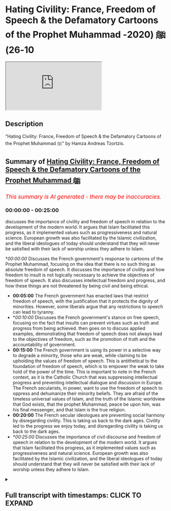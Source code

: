 # Hating Civility: France, Freedom of Speech & the Defamatory Cartoons of the Prophet Muhammad ﷺ (2020-10-26)

<iframe loading='lazy' src='https://www.youtube.com/embed/WtRvdFu8i7I'></iframe>

## Description

“Hating Civility: France, Freedom of Speech & the Defamatory Cartoons of the Prophet Muhammad ﷺ” by Hamza Andreas Tzortzis.

## Summary of [Hating Civility: France, Freedom of Speech & the Defamatory Cartoons of the Prophet Muhammad ﷺ](https://www.youtube.com/watch?v=WtRvdFu8i7I)


*<span style="color:red; font-size:125%">This summary is AI generated - there may be inaccuracies</span>. [](/)*

### <a onclick="modifyYTiframeseektime('0')">00:00:00</a> - <a onclick="modifyYTiframeseektime('1500')">00:25:00</a>

 discusses the importance of civility and freedom of speech in relation to the development of the modern world. It argues that Islam facilitated this progress, as it implemented values such as progressiveness and natural science. European growth was also facilitated by the Islamic civilization, and the liberal ideologues of today should understand that they will never be satisfied with their lack of worship unless they adhere to Islam.

**<a onclick="modifyYTiframeseektime('0')">00:00:00</a>* Discusses the French government's response to cartoons of the Prophet Muhammad, focusing on the idea that there is no such thing as absolute freedom of speech. It discusses the importance of civility and how freedom to insult is not logically necessary to achieve the objectives of freedom of speech. It also discusses intellectual freedom and progress, and how these things are not threatened by being civil and being ethical.
* **<a onclick="modifyYTiframeseektime('300')">00:05:00</a>** The French government has enacted laws that restrict freedom of speech, with the justification that it protects the dignity of minorities. However, some liberals argue that any restrictions to speech can lead to tyranny.
* **<a onclick="modifyYTiframeseektime('600')">00:10:00</a>* Discusses the French government's stance on free speech, focusing on the fact that insults can prevent virtues such as truth and progress from being achieved.  then goes on to discuss applied examples, demonstrating that freedom of speech does not always lead to the objectives of freedom, such as the promotion of truth and the accountability of government.
* **<a onclick="modifyYTiframeseektime('900')">00:15:00</a>** The French government is using its power in a selective way to degrade a minority, those who are weak, while claiming to be upholding the values of freedom of speech. This is antithetical to the foundation of freedom of speech, which is to empower the weak to take hold of the power of the time. This is important to note in the French context, as it is the Catholic Church that was suppressing intellectual progress and preventing intellectual dialogue and discussion in Europe. The French secularists, in power, want to use the freedom of speech to oppress and dehumanize their minority beliefs. They are afraid of the timeless universal values of Islam, and the truth of the Islamic worldview that God exists, that the prophet Muhammad, peace be upon him, was his final messenger, and that Islam is the true religion.
* **<a onclick="modifyYTiframeseektime('1200')">00:20:00</a>** The French secular ideologues are preventing social harmony by disregarding civility. This is taking us back to the dark ages. Civility led to the progress we enjoy today, and disregarding civility is taking us back to the dark ages.
* **<a onclick="modifyYTiframeseektime('1500')">00:25:00</a>* Discusses the importance of civil discourse and freedom of speech in relation to the development of the modern world. It argues that Islam facilitated this progress, as it implemented values such as progressiveness and natural science. European growth was also facilitated by the Islamic civilization, and the liberal ideologues of today should understand that they will never be satisfied with their lack of worship unless they adhere to Islam.

<details><summary><h2>Full transcript with timestamps: CLICK TO EXPAND</h2></summary>

<a onclick="modifyYTiframeseektime('1')">0:00:01</a> [Music]  
<a onclick="modifyYTiframeseektime('9')">0:00:09</a> brothers and sisters  
<a onclick="modifyYTiframeseektime('11')">0:00:11</a> and friends i greet you all with the  
<a onclick="modifyYTiframeseektime('14')">0:00:14</a> islamic  
<a onclick="modifyYTiframeseektime('15')">0:00:15</a> greetings of peace my name is hamza  
<a onclick="modifyYTiframeseektime('18')">0:00:18</a> andreas  
<a onclick="modifyYTiframeseektime('19')">0:00:19</a> zarzis from sapience institute  
<a onclick="modifyYTiframeseektime('22')">0:00:22</a> and the main purpose of this video is to  
<a onclick="modifyYTiframeseektime('24')">0:00:24</a> unpack some ideas  
<a onclick="modifyYTiframeseektime('25')">0:00:25</a> concerning freedom of speech freedom to  
<a onclick="modifyYTiframeseektime('28')">0:00:28</a> insult  
<a onclick="modifyYTiframeseektime('29')">0:00:29</a> to unpack what's happening in france at  
<a onclick="modifyYTiframeseektime('31')">0:00:31</a> the moment and to  
<a onclick="modifyYTiframeseektime('32')">0:00:32</a> unpack and discuss the defamatory  
<a onclick="modifyYTiframeseektime('35')">0:00:35</a> cartoons of the prophet muhammad  
<a onclick="modifyYTiframeseektime('36')">0:00:36</a> sallallahu alaihi wasallam but before i  
<a onclick="modifyYTiframeseektime('38')">0:00:38</a> do that  
<a onclick="modifyYTiframeseektime('38')">0:00:38</a> i want to remind you of two key  
<a onclick="modifyYTiframeseektime('41')">0:00:41</a> important prophetic  
<a onclick="modifyYTiframeseektime('43')">0:00:43</a> authentic teachings of the prophet  
<a onclick="modifyYTiframeseektime('46')">0:00:46</a> muhammad  
<a onclick="modifyYTiframeseektime('47')">0:00:47</a> number one love for humanity what you  
<a onclick="modifyYTiframeseektime('49')">0:00:49</a> love for yourself  
<a onclick="modifyYTiframeseektime('50')">0:00:50</a> love for humanity what you love for  
<a onclick="modifyYTiframeseektime('54')">0:00:54</a> yourself now the scottish speak about  
<a onclick="modifyYTiframeseektime('55')">0:00:55</a> this the classical scholars speak about  
<a onclick="modifyYTiframeseektime('57')">0:00:57</a> this and generally speaking  
<a onclick="modifyYTiframeseektime('59')">0:00:59</a> they say that muslims must be committed  
<a onclick="modifyYTiframeseektime('62')">0:01:02</a> to the well-being of others this means  
<a onclick="modifyYTiframeseektime('65')">0:01:05</a> we must want goodness for people and  
<a onclick="modifyYTiframeseektime('67')">0:01:07</a> guidance for people  
<a onclick="modifyYTiframeseektime('69')">0:01:09</a> this what loving for others mean you  
<a onclick="modifyYTiframeseektime('72')">0:01:12</a> want goodness for them  
<a onclick="modifyYTiframeseektime('73')">0:01:13</a> you want them to be in a state of  
<a onclick="modifyYTiframeseektime('74')">0:01:14</a> well-being and you want guidance for  
<a onclick="modifyYTiframeseektime('76')">0:01:16</a> them and we must  
<a onclick="modifyYTiframeseektime('77')">0:01:17</a> act appropriately in order to achieve  
<a onclick="modifyYTiframeseektime('81')">0:01:21</a> the well-being of humanity  
<a onclick="modifyYTiframeseektime('84')">0:01:24</a> the second authentic prophetic teaching  
<a onclick="modifyYTiframeseektime('87')">0:01:27</a> is there is no harming and no  
<a onclick="modifyYTiframeseektime('88')">0:01:28</a> reciprocating of harm  
<a onclick="modifyYTiframeseektime('90')">0:01:30</a> no harm there is no harming and no  
<a onclick="modifyYTiframeseektime('92')">0:01:32</a> reciprocating of harm  
<a onclick="modifyYTiframeseektime('94')">0:01:34</a> these are very important prophetic  
<a onclick="modifyYTiframeseektime('96')">0:01:36</a> teachings and i thought i'd remind  
<a onclick="modifyYTiframeseektime('97')">0:01:37</a> everyone of these profound teachings  
<a onclick="modifyYTiframeseektime('99')">0:01:39</a> these concise and profound teachings  
<a onclick="modifyYTiframeseektime('102')">0:01:42</a> especially in today's context now  
<a onclick="modifyYTiframeseektime('106')">0:01:46</a> i said i'm going to unpack some ideas  
<a onclick="modifyYTiframeseektime('108')">0:01:48</a> concerning freedom of speech freedom to  
<a onclick="modifyYTiframeseektime('110')">0:01:50</a> insult the defamatory cartoons of the  
<a onclick="modifyYTiframeseektime('112')">0:01:52</a> prophet muhammed  
<a onclick="modifyYTiframeseektime('114')">0:01:54</a> and what's been happening in france and  
<a onclick="modifyYTiframeseektime('118')">0:01:58</a> i'm just going to summarize four main  
<a onclick="modifyYTiframeseektime('119')">0:01:59</a> areas  
<a onclick="modifyYTiframeseektime('120')">0:02:00</a> and there's other things i'm going to be  
<a onclick="modifyYTiframeseektime('121')">0:02:01</a> talking about as well but these are the  
<a onclick="modifyYTiframeseektime('123')">0:02:03</a> four main areas  
<a onclick="modifyYTiframeseektime('124')">0:02:04</a> that i'm going to discuss area number  
<a onclick="modifyYTiframeseektime('126')">0:02:06</a> one  
<a onclick="modifyYTiframeseektime('127')">0:02:07</a> i'm going to try and discuss the  
<a onclick="modifyYTiframeseektime('128')">0:02:08</a> philosophy of freedom of speech it's  
<a onclick="modifyYTiframeseektime('130')">0:02:10</a> inevitable implications in society  
<a onclick="modifyYTiframeseektime('132')">0:02:12</a> specifically secular society the harm  
<a onclick="modifyYTiframeseektime('135')">0:02:15</a> principle  
<a onclick="modifyYTiframeseektime('136')">0:02:16</a> and the competition of values area  
<a onclick="modifyYTiframeseektime('138')">0:02:18</a> number two i'm going to talk about the  
<a onclick="modifyYTiframeseektime('140')">0:02:20</a> hypocrisy and double standards displayed  
<a onclick="modifyYTiframeseektime('142')">0:02:22</a> by secular ideologues  
<a onclick="modifyYTiframeseektime('143')">0:02:23</a> area number three i'm going to talk  
<a onclick="modifyYTiframeseektime('145')">0:02:25</a> about the importance of civility and how  
<a onclick="modifyYTiframeseektime('147')">0:02:27</a> freedom to degrade and insult is not  
<a onclick="modifyYTiframeseektime('149')">0:02:29</a> logically necessary to achieve the  
<a onclick="modifyYTiframeseektime('151')">0:02:31</a> objectives  
<a onclick="modifyYTiframeseektime('152')">0:02:32</a> of freedom of speech and the final area  
<a onclick="modifyYTiframeseektime('155')">0:02:35</a> i'm going to talk about intellectual  
<a onclick="modifyYTiframeseektime('157')">0:02:37</a> freedom  
<a onclick="modifyYTiframeseektime('158')">0:02:38</a> progress and dialogue and that these  
<a onclick="modifyYTiframeseektime('159')">0:02:39</a> things are not threatened by being civil  
<a onclick="modifyYTiframeseektime('162')">0:02:42</a> and by being ethical  
<a onclick="modifyYTiframeseektime('164')">0:02:44</a> and by being averse to insults and  
<a onclick="modifyYTiframeseektime('166')">0:02:46</a> degradation  
<a onclick="modifyYTiframeseektime('167')">0:02:47</a> and i'm going to try and show that the  
<a onclick="modifyYTiframeseektime('169')">0:02:49</a> islamic intellectual and spiritual  
<a onclick="modifyYTiframeseektime('171')">0:02:51</a> tradition with its long history  
<a onclick="modifyYTiframeseektime('173')">0:02:53</a> is an example of a cohesive ethical  
<a onclick="modifyYTiframeseektime('177')">0:02:57</a> civilization so let's go straight to the  
<a onclick="modifyYTiframeseektime('179')">0:02:59</a> first point  
<a onclick="modifyYTiframeseektime('181')">0:03:01</a> there are claims made by some liberal  
<a onclick="modifyYTiframeseektime('184')">0:03:04</a> and secular  
<a onclick="modifyYTiframeseektime('185')">0:03:05</a> ideological extremists that the  
<a onclick="modifyYTiframeseektime('187')">0:03:07</a> defamatory cartoons of the prophet  
<a onclick="modifyYTiframeseektime('188')">0:03:08</a> muhammad sallallahu alaihi wasallam  
<a onclick="modifyYTiframeseektime('190')">0:03:10</a> are about freedom of speech and freedom  
<a onclick="modifyYTiframeseektime('192')">0:03:12</a> to insult  
<a onclick="modifyYTiframeseektime('194')">0:03:14</a> and they generally maintain that we must  
<a onclick="modifyYTiframeseektime('196')">0:03:16</a> allow defamation we must allow  
<a onclick="modifyYTiframeseektime('197')">0:03:17</a> degradation  
<a onclick="modifyYTiframeseektime('198')">0:03:18</a> and we must allow gratuitous insult  
<a onclick="modifyYTiframeseektime('201')">0:03:21</a> because it's all about preserving  
<a onclick="modifyYTiframeseektime('203')">0:03:23</a> the right to express oneself including  
<a onclick="modifyYTiframeseektime('205')">0:03:25</a> liberty  
<a onclick="modifyYTiframeseektime('206')">0:03:26</a> of thought however this is grossly  
<a onclick="modifyYTiframeseektime('209')">0:03:29</a> misleading  
<a onclick="modifyYTiframeseektime('210')">0:03:30</a> and it is simply not true why because  
<a onclick="modifyYTiframeseektime('213')">0:03:33</a> there is no  
<a onclick="modifyYTiframeseektime('214')">0:03:34</a> such thing as absolute freedom of speech  
<a onclick="modifyYTiframeseektime('217')">0:03:37</a> i repeat  
<a onclick="modifyYTiframeseektime('218')">0:03:38</a> there is no such thing as absolute  
<a onclick="modifyYTiframeseektime('221')">0:03:41</a> freedom of speech  
<a onclick="modifyYTiframeseektime('222')">0:03:42</a> every society on this planet has  
<a onclick="modifyYTiframeseektime('224')">0:03:44</a> limitations and restrictions  
<a onclick="modifyYTiframeseektime('226')">0:03:46</a> on speech and these restrictions occur  
<a onclick="modifyYTiframeseektime('228')">0:03:48</a> because of a competition of values  
<a onclick="modifyYTiframeseektime('230')">0:03:50</a> now in the stanford psychopath  
<a onclick="modifyYTiframeseektime('233')">0:03:53</a> philosophy david van mill  
<a onclick="modifyYTiframeseektime('234')">0:03:54</a> an academic he highlights this point he  
<a onclick="modifyYTiframeseektime('237')">0:03:57</a> says  
<a onclick="modifyYTiframeseektime('238')">0:03:58</a> the first thing to note in any sensible  
<a onclick="modifyYTiframeseektime('240')">0:04:00</a> discussion  
<a onclick="modifyYTiframeseektime('241')">0:04:01</a> or freedom of speech is that it will  
<a onclick="modifyYTiframeseektime('243')">0:04:03</a> have to be limited  
<a onclick="modifyYTiframeseektime('244')">0:04:04</a> every society places some limits on the  
<a onclick="modifyYTiframeseektime('247')">0:04:07</a> exercise of speech  
<a onclick="modifyYTiframeseektime('248')">0:04:08</a> because it always takes place within a  
<a onclick="modifyYTiframeseektime('250')">0:04:10</a> context of competing values  
<a onclick="modifyYTiframeseektime('252')">0:04:12</a> which we'll discuss in a moment and  
<a onclick="modifyYTiframeseektime('255')">0:04:15</a> there are many examples in law and  
<a onclick="modifyYTiframeseektime('258')">0:04:18</a> public life that i want to  
<a onclick="modifyYTiframeseektime('262')">0:04:22</a> bring to light in order to show you that  
<a onclick="modifyYTiframeseektime('265')">0:04:25</a> there are restrictions on speech  
<a onclick="modifyYTiframeseektime('267')">0:04:27</a> take france as an example the french  
<a onclick="modifyYTiframeseektime('270')">0:04:30</a> criminal code  
<a onclick="modifyYTiframeseektime('271')">0:04:31</a> punishes outrage grave insult of the  
<a onclick="modifyYTiframeseektime('275')">0:04:35</a> national anthem or tricolor flag  
<a onclick="modifyYTiframeseektime('278')">0:04:38</a> now think about the hypocrisy here you  
<a onclick="modifyYTiframeseektime('280')">0:04:40</a> have the secular and liberal ideologues  
<a onclick="modifyYTiframeseektime('282')">0:04:42</a> claiming that  
<a onclick="modifyYTiframeseektime('283')">0:04:43</a> the defamatory cartoons of the prophet  
<a onclick="modifyYTiframeseektime('284')">0:04:44</a> sallallahu alaihi wasallam  
<a onclick="modifyYTiframeseektime('286')">0:04:46</a> are about freedom of speech and that  
<a onclick="modifyYTiframeseektime('289')">0:04:49</a> includes freedom  
<a onclick="modifyYTiframeseektime('290')">0:04:50</a> to insult but when it comes to insulting  
<a onclick="modifyYTiframeseektime('293')">0:04:53</a> the flag  
<a onclick="modifyYTiframeseektime('294')">0:04:54</a> and the anthem then it's  
<a onclick="modifyYTiframeseektime('297')">0:04:57</a> you know you can't do that you must be  
<a onclick="modifyYTiframeseektime('299')">0:04:59</a> criminally punished it was the outrage  
<a onclick="modifyYTiframeseektime('301')">0:05:01</a> concerning these laws another example is  
<a onclick="modifyYTiframeseektime('304')">0:05:04</a> the political cartoonist  
<a onclick="modifyYTiframeseektime('306')">0:05:06</a> morris cine he worked for the french  
<a onclick="modifyYTiframeseektime('308')">0:05:08</a> satirical magazine  
<a onclick="modifyYTiframeseektime('310')">0:05:10</a> charlie hebdo for 20 years and he was  
<a onclick="modifyYTiframeseektime('312')">0:05:12</a> fired in 2009 why  
<a onclick="modifyYTiframeseektime('313')">0:05:13</a> because he drew some cartoons cartoons  
<a onclick="modifyYTiframeseektime('316')">0:05:16</a> mocking the relationship of the former  
<a onclick="modifyYTiframeseektime('318')">0:05:18</a> french president  
<a onclick="modifyYTiframeseektime('320')">0:05:20</a> sarkozy's son with a wealthy jewish  
<a onclick="modifyYTiframeseektime('322')">0:05:22</a> woman  
<a onclick="modifyYTiframeseektime('324')">0:05:24</a> another example is in law a french court  
<a onclick="modifyYTiframeseektime('326')">0:05:26</a> injunction  
<a onclick="modifyYTiframeseektime('327')">0:05:27</a> banned a genus sorry a jesus based  
<a onclick="modifyYTiframeseektime('330')">0:05:30</a> clothing advert  
<a onclick="modifyYTiframeseektime('331')">0:05:31</a> mimicking da vinci's last supper a  
<a onclick="modifyYTiframeseektime('334')">0:05:34</a> french judge ruled  
<a onclick="modifyYTiframeseektime('335')">0:05:35</a> that the display was a gratuitous and  
<a onclick="modifyYTiframeseektime('338')">0:05:38</a> aggressive  
<a onclick="modifyYTiframeseektime('339')">0:05:39</a> act of intrusion on people's innermost  
<a onclick="modifyYTiframeseektime('343')">0:05:43</a> beliefs  
<a onclick="modifyYTiframeseektime('344')">0:05:44</a> in 2005 danish newspaper jillian's post  
<a onclick="modifyYTiframeseektime('347')">0:05:47</a> and published caricatures  
<a onclick="modifyYTiframeseektime('348')">0:05:48</a> of the prophet muhammed but rejected  
<a onclick="modifyYTiframeseektime('352')">0:05:52</a> the publications of cartoons mocking  
<a onclick="modifyYTiframeseektime('355')">0:05:55</a> jesus  
<a onclick="modifyYTiframeseektime('357')">0:05:57</a> upon him be peace because they would  
<a onclick="modifyYTiframeseektime('358')">0:05:58</a> provoke an uproar  
<a onclick="modifyYTiframeseektime('361')">0:06:01</a> and there are many more other examples  
<a onclick="modifyYTiframeseektime('364')">0:06:04</a> now in many other countries including  
<a onclick="modifyYTiframeseektime('366')">0:06:06</a> france there are defamation laws product  
<a onclick="modifyYTiframeseektime('368')">0:06:08</a> defamation laws  
<a onclick="modifyYTiframeseektime('369')">0:06:09</a> hate speech laws libel laws laws against  
<a onclick="modifyYTiframeseektime('372')">0:06:12</a> the holocaust denial  
<a onclick="modifyYTiframeseektime('373')">0:06:13</a> and so on and so forth so it must be  
<a onclick="modifyYTiframeseektime('377')">0:06:17</a> made very clear  
<a onclick="modifyYTiframeseektime('378')">0:06:18</a> that this has nothing to do with freedom  
<a onclick="modifyYTiframeseektime('380')">0:06:20</a> of speech in an absolute sense this  
<a onclick="modifyYTiframeseektime('382')">0:06:22</a> doesn't even exist in academic discourse  
<a onclick="modifyYTiframeseektime('384')">0:06:24</a> generally speaking it's a  
<a onclick="modifyYTiframeseektime('386')">0:06:26</a> it's not a very robust idea it's an  
<a onclick="modifyYTiframeseektime('388')">0:06:28</a> incoherent idea  
<a onclick="modifyYTiframeseektime('390')">0:06:30</a> and the reason is incoherent because  
<a onclick="modifyYTiframeseektime('392')">0:06:32</a> people appreciate that there are other  
<a onclick="modifyYTiframeseektime('393')">0:06:33</a> values in society that are going to be  
<a onclick="modifyYTiframeseektime('395')">0:06:35</a> used to put restrictions on speech  
<a onclick="modifyYTiframeseektime('398')">0:06:38</a> in a nutshell there's no such thing as  
<a onclick="modifyYTiframeseektime('401')">0:06:41</a> absolute  
<a onclick="modifyYTiframeseektime('402')">0:06:42</a> freedom of speech so the discussion  
<a onclick="modifyYTiframeseektime('405')">0:06:45</a> is not about freedom of speech per se  
<a onclick="modifyYTiframeseektime('407')">0:06:47</a> but it's about other competing values  
<a onclick="modifyYTiframeseektime('410')">0:06:50</a> so there is a key question here what  
<a onclick="modifyYTiframeseektime('413')">0:06:53</a> other competing values  
<a onclick="modifyYTiframeseektime('414')">0:06:54</a> will these ideologues consider in  
<a onclick="modifyYTiframeseektime('417')">0:06:57</a> placing restrictions on speech  
<a onclick="modifyYTiframeseektime('420')">0:07:00</a> clearly as a result of what we've just  
<a onclick="modifyYTiframeseektime('422')">0:07:02</a> discussed so far  
<a onclick="modifyYTiframeseektime('423')">0:07:03</a> clearly the dignity of minorities is not  
<a onclick="modifyYTiframeseektime('427')">0:07:07</a> a value they want to consider so from  
<a onclick="modifyYTiframeseektime('429')">0:07:09</a> this perspective  
<a onclick="modifyYTiframeseektime('430')">0:07:10</a> the problem is not with islam the  
<a onclick="modifyYTiframeseektime('433')">0:07:13</a> problem is with the french  
<a onclick="modifyYTiframeseektime('435')">0:07:15</a> state sanctioned secularism that's the  
<a onclick="modifyYTiframeseektime('438')">0:07:18</a> problem because it doesn't  
<a onclick="modifyYTiframeseektime('439')">0:07:19</a> value its minorities it doesn't want to  
<a onclick="modifyYTiframeseektime('442')">0:07:22</a> dignify  
<a onclick="modifyYTiframeseektime('443')">0:07:23</a> its citizens it doesn't want to dignify  
<a onclick="modifyYTiframeseektime('445')">0:07:25</a> its minorities and he wants to use its  
<a onclick="modifyYTiframeseektime('447')">0:07:27</a> power  
<a onclick="modifyYTiframeseektime('448')">0:07:28</a> to selectively choose which minorities  
<a onclick="modifyYTiframeseektime('452')">0:07:32</a> they're going to dignify more than other  
<a onclick="modifyYTiframeseektime('455')">0:07:35</a> minorities which is a huge  
<a onclick="modifyYTiframeseektime('456')">0:07:36</a> problem so the failure here is french  
<a onclick="modifyYTiframeseektime('459')">0:07:39</a> secularism  
<a onclick="modifyYTiframeseektime('460')">0:07:40</a> it's state-backed secularism the  
<a onclick="modifyYTiframeseektime('463')">0:07:43</a> religion  
<a onclick="modifyYTiframeseektime('465')">0:07:45</a> of of of the french  
<a onclick="modifyYTiframeseektime('468')">0:07:48</a> society from that perspective  
<a onclick="modifyYTiframeseektime('471')">0:07:51</a> now some may argue and we have mentioned  
<a onclick="modifyYTiframeseektime('474')">0:07:54</a> that  
<a onclick="modifyYTiframeseektime('475')">0:07:55</a> absolute freedom is incoherent  
<a onclick="modifyYTiframeseektime('477')">0:07:57</a> philosophically  
<a onclick="modifyYTiframeseektime('478')">0:07:58</a> and to be honest generally speaking  
<a onclick="modifyYTiframeseektime('481')">0:08:01</a> there is a consensus that there is no  
<a onclick="modifyYTiframeseektime('483')">0:08:03</a> such thing as  
<a onclick="modifyYTiframeseektime('483')">0:08:03</a> absolute freedom of speech but you have  
<a onclick="modifyYTiframeseektime('485')">0:08:05</a> some liberal ideologues right that say  
<a onclick="modifyYTiframeseektime('487')">0:08:07</a> no there must be  
<a onclick="modifyYTiframeseektime('488')">0:08:08</a> no there must be no restrictions at all  
<a onclick="modifyYTiframeseektime('491')">0:08:11</a> so some argue that  
<a onclick="modifyYTiframeseektime('493')">0:08:13</a> any form of restrictions to freedom of  
<a onclick="modifyYTiframeseektime('495')">0:08:15</a> speech  
<a onclick="modifyYTiframeseektime('496')">0:08:16</a> can lead to tyranny and can lead to  
<a onclick="modifyYTiframeseektime('498')">0:08:18</a> censorship  
<a onclick="modifyYTiframeseektime('499')">0:08:19</a> and this is why we must have no  
<a onclick="modifyYTiframeseektime('502')">0:08:22</a> restrictions at all but hold on a second  
<a onclick="modifyYTiframeseektime('504')">0:08:24</a> this is a false argument because the  
<a onclick="modifyYTiframeseektime('506')">0:08:26</a> door swings both ways  
<a onclick="modifyYTiframeseektime('508')">0:08:28</a> if you have no restrictions at all that  
<a onclick="modifyYTiframeseektime('510')">0:08:30</a> may lead to  
<a onclick="modifyYTiframeseektime('511')">0:08:31</a> anarchy and the academic david van mil  
<a onclick="modifyYTiframeseektime('515')">0:08:35</a> he highlights his point really really  
<a onclick="modifyYTiframeseektime('517')">0:08:37</a> well  
<a onclick="modifyYTiframeseektime('517')">0:08:37</a> so he says those who support  
<a onclick="modifyYTiframeseektime('520')">0:08:40</a> the slippery slope argument tend to make  
<a onclick="modifyYTiframeseektime('523')">0:08:43</a> the claim  
<a onclick="modifyYTiframeseektime('524')">0:08:44</a> that the inevitable consequence of  
<a onclick="modifyYTiframeseektime('525')">0:08:45</a> limiting speech is a slide into  
<a onclick="modifyYTiframeseektime('528')">0:08:48</a> censorship and tyranny  
<a onclick="modifyYTiframeseektime('529')">0:08:49</a> it is worth noting however that the  
<a onclick="modifyYTiframeseektime('532')">0:08:52</a> slippery slope  
<a onclick="modifyYTiframeseektime('533')">0:08:53</a> argument can be used to make the  
<a onclick="modifyYTiframeseektime('534')">0:08:54</a> opposite point  
<a onclick="modifyYTiframeseektime('536')">0:08:56</a> one could argue that we should not allow  
<a onclick="modifyYTiframeseektime('539')">0:08:59</a> any removal of government interventions  
<a onclick="modifyYTiframeseektime('542')">0:09:02</a> on speech or any other type of freedom  
<a onclick="modifyYTiframeseektime('544')">0:09:04</a> because once we do  
<a onclick="modifyYTiframeseektime('546')">0:09:06</a> we are on the slippery slope to anarchy  
<a onclick="modifyYTiframeseektime('549')">0:09:09</a> and he continues  
<a onclick="modifyYTiframeseektime('550')">0:09:10</a> it is possible that some limits of  
<a onclick="modifyYTiframeseektime('552')">0:09:12</a> speech might over time  
<a onclick="modifyYTiframeseektime('554')">0:09:14</a> lead to further restrictions but they  
<a onclick="modifyYTiframeseektime('556')">0:09:16</a> might not  
<a onclick="modifyYTiframeseektime('557')">0:09:17</a> and if they do those invitations might  
<a onclick="modifyYTiframeseektime('559')">0:09:19</a> also be justified  
<a onclick="modifyYTiframeseektime('561')">0:09:21</a> the main point is that once we abandon  
<a onclick="modifyYTiframeseektime('563')">0:09:23</a> the incoherent position  
<a onclick="modifyYTiframeseektime('565')">0:09:25</a> that there should be no limits on speech  
<a onclick="modifyYTiframeseektime('567')">0:09:27</a> we have to make controversial decisions  
<a onclick="modifyYTiframeseektime('569')">0:09:29</a> about what  
<a onclick="modifyYTiframeseektime('570')">0:09:30</a> can and cannot be expressed this comes  
<a onclick="modifyYTiframeseektime('573')">0:09:33</a> along with the territory  
<a onclick="modifyYTiframeseektime('575')">0:09:35</a> of living together in communities and  
<a onclick="modifyYTiframeseektime('577')">0:09:37</a> this was taken from  
<a onclick="modifyYTiframeseektime('578')">0:09:38</a> the stanford encyclopedia of philosophy  
<a onclick="modifyYTiframeseektime('581')">0:09:41</a> now let's focus on the last  
<a onclick="modifyYTiframeseektime('583')">0:09:43</a> statement here this comes along with the  
<a onclick="modifyYTiframeseektime('585')">0:09:45</a> territory of living together in  
<a onclick="modifyYTiframeseektime('586')">0:09:46</a> communities  
<a onclick="modifyYTiframeseektime('587')">0:09:47</a> so giving the double standards and  
<a onclick="modifyYTiframeseektime('589')">0:09:49</a> hypocrisy of  
<a onclick="modifyYTiframeseektime('591')">0:09:51</a> those in power in france maybe they are  
<a onclick="modifyYTiframeseektime('594')">0:09:54</a> they are showing a sign that they don't  
<a onclick="modifyYTiframeseektime('596')">0:09:56</a> want muslim minorities to be part  
<a onclick="modifyYTiframeseektime('598')">0:09:58</a> of their community  
<a onclick="modifyYTiframeseektime('602')">0:10:02</a> this leads us to another important point  
<a onclick="modifyYTiframeseektime('604')">0:10:04</a> which is the consideration of important  
<a onclick="modifyYTiframeseektime('606')">0:10:06</a> values so i want you to think about  
<a onclick="modifyYTiframeseektime('608')">0:10:08</a> values such as  
<a onclick="modifyYTiframeseektime('609')">0:10:09</a> cooperation civility dialogue  
<a onclick="modifyYTiframeseektime('612')">0:10:12</a> and social cohesion these are  
<a onclick="modifyYTiframeseektime('616')">0:10:16</a> very important values that need to be  
<a onclick="modifyYTiframeseektime('618')">0:10:18</a> considered  
<a onclick="modifyYTiframeseektime('619')">0:10:19</a> they need to be considered those in  
<a onclick="modifyYTiframeseektime('621')">0:10:21</a> power especially in france  
<a onclick="modifyYTiframeseektime('623')">0:10:23</a> in the west in our communities  
<a onclick="modifyYTiframeseektime('626')">0:10:26</a> those who hold power in our communities  
<a onclick="modifyYTiframeseektime('628')">0:10:28</a> at every level they need to consider  
<a onclick="modifyYTiframeseektime('630')">0:10:30</a> these values of  
<a onclick="modifyYTiframeseektime('631')">0:10:31</a> civility dialogue and social  
<a onclick="modifyYTiframeseektime('634')">0:10:34</a> cohesion and once you consider them then  
<a onclick="modifyYTiframeseektime('637')">0:10:37</a> you'll be able to make  
<a onclick="modifyYTiframeseektime('639')">0:10:39</a> appropriate restrictions on speech that  
<a onclick="modifyYTiframeseektime('642')">0:10:42</a> still facilitates the objectives  
<a onclick="modifyYTiframeseektime('644')">0:10:44</a> of freedom of speech and let me just  
<a onclick="modifyYTiframeseektime('646')">0:10:46</a> remind you this has nothing to do with  
<a onclick="modifyYTiframeseektime('648')">0:10:48</a> freedom to insult or some claim  
<a onclick="modifyYTiframeseektime('651')">0:10:51</a> just remember many insults and various  
<a onclick="modifyYTiframeseektime('654')">0:10:54</a> forms of defamation are considered  
<a onclick="modifyYTiframeseektime('656')">0:10:56</a> unlawful in france and other secular  
<a onclick="modifyYTiframeseektime('657')">0:10:57</a> countries so it's nothing to do with  
<a onclick="modifyYTiframeseektime('660')">0:11:00</a> oh we have to be free to install  
<a onclick="modifyYTiframeseektime('661')">0:11:01</a> whatever we want whoever we want it just  
<a onclick="modifyYTiframeseektime('663')">0:11:03</a> doesn't make sense  
<a onclick="modifyYTiframeseektime('664')">0:11:04</a> based on what we've said so far so this  
<a onclick="modifyYTiframeseektime('666')">0:11:06</a> is why it is very clear that  
<a onclick="modifyYTiframeseektime('668')">0:11:08</a> those in power they selectively choose  
<a onclick="modifyYTiframeseektime('671')">0:11:11</a> which insults and speech that offends is  
<a onclick="modifyYTiframeseektime('674')">0:11:14</a> to be made unlawful  
<a onclick="modifyYTiframeseektime('676')">0:11:16</a> so this highlights that freedom to  
<a onclick="modifyYTiframeseektime('677')">0:11:17</a> insult to degrade and to defame is not  
<a onclick="modifyYTiframeseektime('680')">0:11:20</a> an absolute right  
<a onclick="modifyYTiframeseektime('681')">0:11:21</a> which leads us to a very important point  
<a onclick="modifyYTiframeseektime('683')">0:11:23</a> now  
<a onclick="modifyYTiframeseektime('684')">0:11:24</a> classically historically freedom of  
<a onclick="modifyYTiframeseektime('687')">0:11:27</a> speech was understood to be a means to  
<a onclick="modifyYTiframeseektime('689')">0:11:29</a> achieve important virtues  
<a onclick="modifyYTiframeseektime('691')">0:11:31</a> such as truth progress and  
<a onclick="modifyYTiframeseektime('694')">0:11:34</a> accountability  
<a onclick="modifyYTiframeseektime('695')">0:11:35</a> specifically take into account  
<a onclick="modifyYTiframeseektime('699')">0:11:39</a> those in power british philosopher john  
<a onclick="modifyYTiframeseektime('702')">0:11:42</a> stuart mill  
<a onclick="modifyYTiframeseektime('703')">0:11:43</a> he maintained that free speech fosters  
<a onclick="modifyYTiframeseektime('705')">0:11:45</a> authenticity  
<a onclick="modifyYTiframeseektime('707')">0:11:47</a> genius creativity individuality  
<a onclick="modifyYTiframeseektime('710')">0:11:50</a> and human flourishing however  
<a onclick="modifyYTiframeseektime('714')">0:11:54</a> there's something that we have to say  
<a onclick="modifyYTiframeseektime('715')">0:11:55</a> here there isn't a logical connection  
<a onclick="modifyYTiframeseektime('719')">0:11:59</a> between freedom to insult and these  
<a onclick="modifyYTiframeseektime('721')">0:12:01</a> virtues  
<a onclick="modifyYTiframeseektime('723')">0:12:03</a> the minute that we can show that insults  
<a onclick="modifyYTiframeseektime('725')">0:12:05</a> can in many cases  
<a onclick="modifyYTiframeseektime('727')">0:12:07</a> prevent these virtues from manifesting  
<a onclick="modifyYTiframeseektime('729')">0:12:09</a> themselves  
<a onclick="modifyYTiframeseektime('730')">0:12:10</a> is the minute you show that insults are  
<a onclick="modifyYTiframeseektime('732')">0:12:12</a> not necessary  
<a onclick="modifyYTiframeseektime('734')">0:12:14</a> for their manifestation here's a logical  
<a onclick="modifyYTiframeseektime('736')">0:12:16</a> summary  
<a onclick="modifyYTiframeseektime('738')">0:12:18</a> number one to convince someone of the  
<a onclick="modifyYTiframeseektime('740')">0:12:20</a> truth and to promote the truth  
<a onclick="modifyYTiframeseektime('742')">0:12:22</a> in many circumstances requires good  
<a onclick="modifyYTiframeseektime('744')">0:12:24</a> argumentation  
<a onclick="modifyYTiframeseektime('745')">0:12:25</a> persuasion and civility number two  
<a onclick="modifyYTiframeseektime('749')">0:12:29</a> insults in many contexts are a barrier  
<a onclick="modifyYTiframeseektime('751')">0:12:31</a> to good argumentation  
<a onclick="modifyYTiframeseektime('752')">0:12:32</a> persuasion and civility number three  
<a onclick="modifyYTiframeseektime('755')">0:12:35</a> conclusion  
<a onclick="modifyYTiframeseektime('756')">0:12:36</a> therefore insults in many cases prevent  
<a onclick="modifyYTiframeseektime('759')">0:12:39</a> the truth  
<a onclick="modifyYTiframeseektime('760')">0:12:40</a> therefore the objective or one of the  
<a onclick="modifyYTiframeseektime('762')">0:12:42</a> objectives of freedom of speech  
<a onclick="modifyYTiframeseektime('764')">0:12:44</a> is undermined so it goes to show there  
<a onclick="modifyYTiframeseektime('767')">0:12:47</a> is no logical necessary connection  
<a onclick="modifyYTiframeseektime('769')">0:12:49</a> between freedom to insult  
<a onclick="modifyYTiframeseektime('771')">0:12:51</a> and these virtues of truth progress  
<a onclick="modifyYTiframeseektime('774')">0:12:54</a> and accountability so let's give you  
<a onclick="modifyYTiframeseektime('777')">0:12:57</a> some more examples  
<a onclick="modifyYTiframeseektime('778')">0:12:58</a> applied examples take into consideration  
<a onclick="modifyYTiframeseektime('781')">0:13:01</a> the famous scientist stephen hawking  
<a onclick="modifyYTiframeseektime('783')">0:13:03</a> imagine that when he was alive in  
<a onclick="modifyYTiframeseektime('785')">0:13:05</a> wanting to prevent  
<a onclick="modifyYTiframeseektime('786')">0:13:06</a> to present rather one of his theories he  
<a onclick="modifyYTiframeseektime('789')">0:13:09</a> started his presentation by insulting  
<a onclick="modifyYTiframeseektime('791')">0:13:11</a> the audience saying that  
<a onclick="modifyYTiframeseektime('792')">0:13:12</a> they are stupid and that their mothers  
<a onclick="modifyYTiframeseektime('794')">0:13:14</a> should have should have aborted them  
<a onclick="modifyYTiframeseektime('796')">0:13:16</a> now this uncivilized approach would not  
<a onclick="modifyYTiframeseektime('798')">0:13:18</a> have facilitated scientific progress  
<a onclick="modifyYTiframeseektime('801')">0:13:21</a> and the objective of communicating the  
<a onclick="modifyYTiframeseektime('802')">0:13:22</a> truth of his theory  
<a onclick="modifyYTiframeseektime('805')">0:13:25</a> another example take political  
<a onclick="modifyYTiframeseektime('807')">0:13:27</a> accountability  
<a onclick="modifyYTiframeseektime('808')">0:13:28</a> if someone wanted to take to account the  
<a onclick="modifyYTiframeseektime('810')">0:13:30</a> chinese government for the  
<a onclick="modifyYTiframeseektime('812')">0:13:32</a> oppression of the yugas and  
<a onclick="modifyYTiframeseektime('815')">0:13:35</a> the person starts insulting chinese  
<a onclick="modifyYTiframeseektime('817')">0:13:37</a> culture and religious practices  
<a onclick="modifyYTiframeseektime('819')">0:13:39</a> well it just wouldn't facilitate good  
<a onclick="modifyYTiframeseektime('822')">0:13:42</a> accountability  
<a onclick="modifyYTiframeseektime('824')">0:13:44</a> let's also ask let's also ask  
<a onclick="modifyYTiframeseektime('827')">0:13:47</a> if a government continuously publishes  
<a onclick="modifyYTiframeseektime('829')">0:13:49</a> propaganda  
<a onclick="modifyYTiframeseektime('831')">0:13:51</a> that other rises and dehumanizes a  
<a onclick="modifyYTiframeseektime('833')">0:13:53</a> minority  
<a onclick="modifyYTiframeseektime('834')">0:13:54</a> are such expressions conducive to human  
<a onclick="modifyYTiframeseektime('837')">0:13:57</a> flourishing  
<a onclick="modifyYTiframeseektime('839')">0:13:59</a> given the link brothers and sisters and  
<a onclick="modifyYTiframeseektime('841')">0:14:01</a> friends given the link between such  
<a onclick="modifyYTiframeseektime('842')">0:14:02</a> propaganda and violence against  
<a onclick="modifyYTiframeseektime('844')">0:14:04</a> minorities  
<a onclick="modifyYTiframeseektime('845')">0:14:05</a> and even genocide  
<a onclick="modifyYTiframeseektime('848')">0:14:08</a> referred to bosnia referred to nazi  
<a onclick="modifyYTiframeseektime('851')">0:14:11</a> germany  
<a onclick="modifyYTiframeseektime('853')">0:14:13</a> it clearly shows that such  
<a onclick="modifyYTiframeseektime('856')">0:14:16</a> propaganda is not conducive to human  
<a onclick="modifyYTiframeseektime('859')">0:14:19</a> flourishing  
<a onclick="modifyYTiframeseektime('864')">0:14:24</a> and this is something that j smile john  
<a onclick="modifyYTiframeseektime('866')">0:14:26</a> stuart mill articulated quite well with  
<a onclick="modifyYTiframeseektime('868')">0:14:28</a> his harm principle he argued that speech  
<a onclick="modifyYTiframeseektime('870')">0:14:30</a> should be  
<a onclick="modifyYTiframeseektime('870')">0:14:30</a> should be restricted if it leads to harm  
<a onclick="modifyYTiframeseektime('873')">0:14:33</a> and  
<a onclick="modifyYTiframeseektime('874')">0:14:34</a> mill he he he used the 19th century corn  
<a onclick="modifyYTiframeseektime('877')">0:14:37</a> dealers as an example and he argued that  
<a onclick="modifyYTiframeseektime('879')">0:14:39</a> a mob  
<a onclick="modifyYTiframeseektime('880')">0:14:40</a> should incur punishment if they express  
<a onclick="modifyYTiframeseektime('882')">0:14:42</a> that  
<a onclick="modifyYTiframeseektime('883')">0:14:43</a> corn dealers are starvers of the poor  
<a onclick="modifyYTiframeseektime('886')">0:14:46</a> when assembled before the house of a  
<a onclick="modifyYTiframeseektime('888')">0:14:48</a> corn dealer because  
<a onclick="modifyYTiframeseektime('889')">0:14:49</a> that could lead to inevitable harm  
<a onclick="modifyYTiframeseektime('892')">0:14:52</a> so it is important to note here  
<a onclick="modifyYTiframeseektime('896')">0:14:56</a> that freedom of speech emerged as an  
<a onclick="modifyYTiframeseektime('900')">0:15:00</a> idea to empower the weak to take to  
<a onclick="modifyYTiframeseektime('902')">0:15:02</a> account the power  
<a onclick="modifyYTiframeseektime('904')">0:15:04</a> of of the time and this is very  
<a onclick="modifyYTiframeseektime('905')">0:15:05</a> important to to highlight  
<a onclick="modifyYTiframeseektime('907')">0:15:07</a> especially in the french context let me  
<a onclick="modifyYTiframeseektime('908')">0:15:08</a> just repeat that it is important to note  
<a onclick="modifyYTiframeseektime('911')">0:15:11</a> that freedom of speech  
<a onclick="modifyYTiframeseektime('912')">0:15:12</a> emerged as an idea to empower the weak  
<a onclick="modifyYTiframeseektime('915')">0:15:15</a> to take to account the power of the time  
<a onclick="modifyYTiframeseektime('918')">0:15:18</a> remember it was the catholic church in  
<a onclick="modifyYTiframeseektime('919')">0:15:19</a> europe  
<a onclick="modifyYTiframeseektime('920')">0:15:20</a> that was censoring and preventing  
<a onclick="modifyYTiframeseektime('922')">0:15:22</a> intellectual progress and many would  
<a onclick="modifyYTiframeseektime('923')">0:15:23</a> argue  
<a onclick="modifyYTiframeseektime('924')">0:15:24</a> it was a cohesive power freedom of  
<a onclick="modifyYTiframeseektime('927')">0:15:27</a> speech emerged to challenge the power  
<a onclick="modifyYTiframeseektime('929')">0:15:29</a> structures of society  
<a onclick="modifyYTiframeseektime('930')">0:15:30</a> so really what's happening in france is  
<a onclick="modifyYTiframeseektime('933')">0:15:33</a> antithetical to the spirit and  
<a onclick="modifyYTiframeseektime('935')">0:15:35</a> foundation of freedom of speech  
<a onclick="modifyYTiframeseektime('937')">0:15:37</a> because the french government is  
<a onclick="modifyYTiframeseektime('939')">0:15:39</a> basically  
<a onclick="modifyYTiframeseektime('941')">0:15:41</a> using its power in a selective way  
<a onclick="modifyYTiframeseektime('944')">0:15:44</a> to degrade a minority those who are weak  
<a onclick="modifyYTiframeseektime('947')">0:15:47</a> but it should be the other  
<a onclick="modifyYTiframeseektime('948')">0:15:48</a> the other way around the whole rezon  
<a onclick="modifyYTiframeseektime('951')">0:15:51</a> d'etre  
<a onclick="modifyYTiframeseektime('952')">0:15:52</a> using french the whole reason of  
<a onclick="modifyYTiframeseektime('953')">0:15:53</a> existence of freedom of speech was  
<a onclick="modifyYTiframeseektime('955')">0:15:55</a> primarily for those who are weak to take  
<a onclick="modifyYTiframeseektime('958')">0:15:58</a> to account those who have power  
<a onclick="modifyYTiframeseektime('962')">0:16:02</a> so it's quite telling that the  
<a onclick="modifyYTiframeseektime('966')">0:16:06</a> french secularists those in power they  
<a onclick="modifyYTiframeseektime('969')">0:16:09</a> want to use  
<a onclick="modifyYTiframeseektime('969')">0:16:09</a> the so-called banner freedom of speech  
<a onclick="modifyYTiframeseektime('971')">0:16:11</a> to oppress and dehumanize their minority  
<a onclick="modifyYTiframeseektime('974')">0:16:14</a> and their beliefs what are they afraid  
<a onclick="modifyYTiframeseektime('976')">0:16:16</a> of well i know what they're afraid of  
<a onclick="modifyYTiframeseektime('977')">0:16:17</a> they're really afraid of the timeless  
<a onclick="modifyYTiframeseektime('980')">0:16:20</a> universal compassionate values of islam  
<a onclick="modifyYTiframeseektime('983')">0:16:23</a> and the truth of the islamic worldview  
<a onclick="modifyYTiframeseektime('986')">0:16:26</a> that god exists that he's worthy of  
<a onclick="modifyYTiframeseektime('987')">0:16:27</a> worship that the prophet muhammad  
<a onclick="modifyYTiframeseektime('989')">0:16:29</a> sallallahu alaihi wasabi is his final  
<a onclick="modifyYTiframeseektime('992')">0:16:32</a> messenger  
<a onclick="modifyYTiframeseektime('993')">0:16:33</a> this is what they're afraid of they're  
<a onclick="modifyYTiframeseektime('995')">0:16:35</a> afraid of the truth and they don't want  
<a onclick="modifyYTiframeseektime('996')">0:16:36</a> to in text  
<a onclick="modifyYTiframeseektime('998')">0:16:38</a> engage in intellectual dialogue or  
<a onclick="modifyYTiframeseektime('1000')">0:16:40</a> discussion they want to degrade  
<a onclick="modifyYTiframeseektime('1001')">0:16:41</a> and to defame so this leads to a very  
<a onclick="modifyYTiframeseektime('1005')">0:16:45</a> important point of being civil  
<a onclick="modifyYTiframeseektime('1007')">0:16:47</a> so civility brothers and sisters and  
<a onclick="modifyYTiframeseektime('1010')">0:16:50</a> friends dictates that if one wants to  
<a onclick="modifyYTiframeseektime('1011')">0:16:51</a> have a society  
<a onclick="modifyYTiframeseektime('1013')">0:16:53</a> that has values of truth and  
<a onclick="modifyYTiframeseektime('1017')">0:16:57</a> progress and accountability then one  
<a onclick="modifyYTiframeseektime('1020')">0:17:00</a> should contextualize their speech  
<a onclick="modifyYTiframeseektime('1022')">0:17:02</a> and utterances to ensure that these  
<a onclick="modifyYTiframeseektime('1024')">0:17:04</a> virtues  
<a onclick="modifyYTiframeseektime('1025')">0:17:05</a> are achieved so what does civ what is  
<a onclick="modifyYTiframeseektime('1027')">0:17:07</a> being civil mean  
<a onclick="modifyYTiframeseektime('1029')">0:17:09</a> it basically means that if you want  
<a onclick="modifyYTiframeseektime('1030')">0:17:10</a> truth if you want  
<a onclick="modifyYTiframeseektime('1032')">0:17:12</a> accountability and you want progress  
<a onclick="modifyYTiframeseektime('1035')">0:17:15</a> then when you express yourself  
<a onclick="modifyYTiframeseektime('1036')">0:17:16</a> it must be contextualized to ensure that  
<a onclick="modifyYTiframeseektime('1039')">0:17:19</a> these virtues we've just mentioned are  
<a onclick="modifyYTiframeseektime('1041')">0:17:21</a> actually achieved  
<a onclick="modifyYTiframeseektime('1042')">0:17:22</a> which means and implies that they need  
<a onclick="modifyYTiframeseektime('1045')">0:17:25</a> to understand their target audience as  
<a onclick="modifyYTiframeseektime('1047')">0:17:27</a> much as possible  
<a onclick="modifyYTiframeseektime('1049')">0:17:29</a> this brothers and sisters and friends is  
<a onclick="modifyYTiframeseektime('1050')">0:17:30</a> basic civility  
<a onclick="modifyYTiframeseektime('1052')">0:17:32</a> basic civility what the french  
<a onclick="modifyYTiframeseektime('1054')">0:17:34</a> ideologues are trying to tell you is  
<a onclick="modifyYTiframeseektime('1056')">0:17:36</a> they don't want to be civilized  
<a onclick="modifyYTiframeseektime('1058')">0:17:38</a> they hate civility  
<a onclick="modifyYTiframeseektime('1061')">0:17:41</a> they hate civility they want to take you  
<a onclick="modifyYTiframeseektime('1064')">0:17:44</a> back to the medieval ages  
<a onclick="modifyYTiframeseektime('1066')">0:17:46</a> now this is a very important point by  
<a onclick="modifyYTiframeseektime('1068')">0:17:48</a> the way i do appreciate however that  
<a onclick="modifyYTiframeseektime('1070')">0:17:50</a> there is a gray area  
<a onclick="modifyYTiframeseektime('1072')">0:17:52</a> when it comes to insult and offense the  
<a onclick="modifyYTiframeseektime('1074')">0:17:54</a> moment one expresses themselves they  
<a onclick="modifyYTiframeseektime('1076')">0:17:56</a> have to risk offending others  
<a onclick="modifyYTiframeseektime('1077')">0:17:57</a> and risk being offended however there  
<a onclick="modifyYTiframeseektime('1080')">0:18:00</a> are obvious  
<a onclick="modifyYTiframeseektime('1081')">0:18:01</a> black and white scenarios it is quite  
<a onclick="modifyYTiframeseektime('1083')">0:18:03</a> clear that the defamatory cartoons of  
<a onclick="modifyYTiframeseektime('1085')">0:18:05</a> the prophet muhammed  
<a onclick="modifyYTiframeseektime('1088')">0:18:08</a> is one of them now expanding this a  
<a onclick="modifyYTiframeseektime('1091')">0:18:11</a> little bit more further there is however  
<a onclick="modifyYTiframeseektime('1092')">0:18:12</a> a fine line between deliberate and  
<a onclick="modifyYTiframeseektime('1094')">0:18:14</a> unintended insults  
<a onclick="modifyYTiframeseektime('1095')">0:18:15</a> after all one person's insults can be  
<a onclick="modifyYTiframeseektime('1098')">0:18:18</a> another's form of dialogue  
<a onclick="modifyYTiframeseektime('1099')">0:18:19</a> so it's not as simple as saying don't  
<a onclick="modifyYTiframeseektime('1101')">0:18:21</a> insult or degrade each other  
<a onclick="modifyYTiframeseektime('1103')">0:18:23</a> now rather than just allowing ourselves  
<a onclick="modifyYTiframeseektime('1106')">0:18:26</a> to be free to hate curse and degrade  
<a onclick="modifyYTiframeseektime('1109')">0:18:29</a> thereby not achieving the objectives of  
<a onclick="modifyYTiframeseektime('1111')">0:18:31</a> freedom of speech  
<a onclick="modifyYTiframeseektime('1112')">0:18:32</a> the onus is for us to try and understand  
<a onclick="modifyYTiframeseektime('1115')">0:18:35</a> each other's sensitivities  
<a onclick="modifyYTiframeseektime('1116')">0:18:36</a> so that we can better convince educate  
<a onclick="modifyYTiframeseektime('1118')">0:18:38</a> and express ourselves  
<a onclick="modifyYTiframeseektime('1120')">0:18:40</a> now we've heard it all before with  
<a onclick="modifyYTiframeseektime('1122')">0:18:42</a> freedom comes great responsibility  
<a onclick="modifyYTiframeseektime('1124')">0:18:44</a> we have a responsibility to engage with  
<a onclick="modifyYTiframeseektime('1126')">0:18:46</a> each other in ways that are best  
<a onclick="modifyYTiframeseektime('1129')">0:18:49</a> and this leads to another point  
<a onclick="modifyYTiframeseektime('1132')">0:18:52</a> intellectual dialogue  
<a onclick="modifyYTiframeseektime('1134')">0:18:54</a> is not threatened by being civil and  
<a onclick="modifyYTiframeseektime('1136')">0:18:56</a> being averse to insulting others  
<a onclick="modifyYTiframeseektime('1138')">0:18:58</a> one can be intellectually robust and  
<a onclick="modifyYTiframeseektime('1141')">0:19:01</a> intellectually disagree  
<a onclick="modifyYTiframeseektime('1142')">0:19:02</a> while maintaining an intellectual tone  
<a onclick="modifyYTiframeseektime('1144')">0:19:04</a> the islamic tradition promotes this and  
<a onclick="modifyYTiframeseektime('1146')">0:19:06</a> its history is full of positive examples  
<a onclick="modifyYTiframeseektime('1149')">0:19:09</a> take for example the quran itself  
<a onclick="modifyYTiframeseektime('1150')">0:19:10</a> concerning reason and argumentation  
<a onclick="modifyYTiframeseektime('1154')">0:19:14</a> the associate professor rosaline guin  
<a onclick="modifyYTiframeseektime('1156')">0:19:16</a> she says in her book  
<a onclick="modifyYTiframeseektime('1157')">0:19:17</a> logic rhetoric and legal reasoning in  
<a onclick="modifyYTiframeseektime('1159')">0:19:19</a> the quran god's arguments  
<a onclick="modifyYTiframeseektime('1162')">0:19:22</a> reasoning and argument are so integral  
<a onclick="modifyYTiframeseektime('1164')">0:19:24</a> to the content of the quran  
<a onclick="modifyYTiframeseektime('1166')">0:19:26</a> and so inseparable from its structure  
<a onclick="modifyYTiframeseektime('1168')">0:19:28</a> that they in many ways shape the very  
<a onclick="modifyYTiframeseektime('1170')">0:19:30</a> consciousness of  
<a onclick="modifyYTiframeseektime('1171')">0:19:31</a> quranic scholars so  
<a onclick="modifyYTiframeseektime('1174')">0:19:34</a> we need to realize that the values of  
<a onclick="modifyYTiframeseektime('1176')">0:19:36</a> islam emanating from the quran  
<a onclick="modifyYTiframeseektime('1178')">0:19:38</a> and the words of the prophet muhammad  
<a onclick="modifyYTiframeseektime('1180')">0:19:40</a> sallallahu alaihi wasallam  
<a onclick="modifyYTiframeseektime('1182')">0:19:42</a> paved the way to progress truth and  
<a onclick="modifyYTiframeseektime('1185')">0:19:45</a> accountability  
<a onclick="modifyYTiframeseektime('1186')">0:19:46</a> while maintaining civility good  
<a onclick="modifyYTiframeseektime('1188')">0:19:48</a> etiquette  
<a onclick="modifyYTiframeseektime('1189')">0:19:49</a> and upholding the best manners in  
<a onclick="modifyYTiframeseektime('1191')">0:19:51</a> dialogue and discussion  
<a onclick="modifyYTiframeseektime('1193')">0:19:53</a> for instance the islamic values evoke  
<a onclick="modifyYTiframeseektime('1195')">0:19:55</a> the search for truth as the quran says  
<a onclick="modifyYTiframeseektime('1197')">0:19:57</a> in chapter 2 verse 42  
<a onclick="modifyYTiframeseektime('1199')">0:19:59</a> and mix not truth with falsehood nor  
<a onclick="modifyYTiframeseektime('1201')">0:20:01</a> conceal the truth  
<a onclick="modifyYTiframeseektime('1203')">0:20:03</a> while you know it the quran in chapter  
<a onclick="modifyYTiframeseektime('1205')">0:20:05</a> 103 verse 3 says  
<a onclick="modifyYTiframeseektime('1207')">0:20:07</a> and enjoying on each other truth  
<a onclick="modifyYTiframeseektime('1210')">0:20:10</a> concerning accountability islam promotes  
<a onclick="modifyYTiframeseektime('1212')">0:20:12</a> and  
<a onclick="modifyYTiframeseektime('1212')">0:20:12</a> accounting the unjust ruler and  
<a onclick="modifyYTiframeseektime('1214')">0:20:14</a> preventing evil  
<a onclick="modifyYTiframeseektime('1216')">0:20:16</a> the prophet sallallahu alaihi wasallam  
<a onclick="modifyYTiframeseektime('1218')">0:20:18</a> said the best of all struggles is a word  
<a onclick="modifyYTiframeseektime('1220')">0:20:20</a> of truth to a tyrant ruler  
<a onclick="modifyYTiframeseektime('1222')">0:20:22</a> similarly the quran echoes this type of  
<a onclick="modifyYTiframeseektime('1225')">0:20:25</a> value in chapter 3 verse 104 the quran  
<a onclick="modifyYTiframeseektime('1228')">0:20:28</a> says  
<a onclick="modifyYTiframeseektime('1229')">0:20:29</a> let there be among you people that  
<a onclick="modifyYTiframeseektime('1231')">0:20:31</a> command the good  
<a onclick="modifyYTiframeseektime('1232')">0:20:32</a> and what is right and forbidding the  
<a onclick="modifyYTiframeseektime('1235')">0:20:35</a> wrong  
<a onclick="modifyYTiframeseektime('1235')">0:20:35</a> they indeed are the successful and god  
<a onclick="modifyYTiframeseektime('1238')">0:20:38</a> commands in the quran his prophets  
<a onclick="modifyYTiframeseektime('1241')">0:20:41</a> moses and haroon aaron  
<a onclick="modifyYTiframeseektime('1245')">0:20:45</a> upon whom be peace to speak mildly to  
<a onclick="modifyYTiframeseektime('1247')">0:20:47</a> the oppressive and unjust pharaoh  
<a onclick="modifyYTiframeseektime('1249')">0:20:49</a> while initially discussing with him the  
<a onclick="modifyYTiframeseektime('1251')">0:20:51</a> quran says in chapter 20 verse 44  
<a onclick="modifyYTiframeseektime('1254')">0:20:54</a> and speak to him pharaoh mildly perhaps  
<a onclick="modifyYTiframeseektime('1257')">0:20:57</a> he may accept admonition now what's  
<a onclick="modifyYTiframeseektime('1258')">0:20:58</a> interesting the 13th century scholar  
<a onclick="modifyYTiframeseektime('1261')">0:21:01</a> imam al-qurtibi he said concerning this  
<a onclick="modifyYTiframeseektime('1263')">0:21:03</a> verse  
<a onclick="modifyYTiframeseektime('1264')">0:21:04</a> if moses was commanded commanded to  
<a onclick="modifyYTiframeseektime('1267')">0:21:07</a> speak mildly to pharaoh the unjust  
<a onclick="modifyYTiframeseektime('1269')">0:21:09</a> ruler then it is even more appropriate  
<a onclick="modifyYTiframeseektime('1271')">0:21:11</a> for others to follow this command  
<a onclick="modifyYTiframeseektime('1273')">0:21:13</a> when speaking to others and when  
<a onclick="modifyYTiframeseektime('1274')">0:21:14</a> commanding the good and forbidding the  
<a onclick="modifyYTiframeseektime('1277')">0:21:17</a> evil  
<a onclick="modifyYTiframeseektime('1278')">0:21:18</a> similarly islamic values promote sincere  
<a onclick="modifyYTiframeseektime('1281')">0:21:21</a> debate  
<a onclick="modifyYTiframeseektime('1282')">0:21:22</a> dialogue and discussion the quran says  
<a onclick="modifyYTiframeseektime('1285')">0:21:25</a> in chapter 49 verse 13  
<a onclick="modifyYTiframeseektime('1287')">0:21:27</a> people we created you from a single man  
<a onclick="modifyYTiframeseektime('1290')">0:21:30</a> and a single woman  
<a onclick="modifyYTiframeseektime('1291')">0:21:31</a> and made you into races and tribes so  
<a onclick="modifyYTiframeseektime('1293')">0:21:33</a> that you should know  
<a onclick="modifyYTiframeseektime('1294')">0:21:34</a> that you should get to know one another  
<a onclick="modifyYTiframeseektime('1296')">0:21:36</a> in god's eyes the most honored of you  
<a onclick="modifyYTiframeseektime('1298')">0:21:38</a> are the ones most mindful of him  
<a onclick="modifyYTiframeseektime('1300')">0:21:40</a> god is all-knowing all aware the quran  
<a onclick="modifyYTiframeseektime('1303')">0:21:43</a> says in chapter 16 verse  
<a onclick="modifyYTiframeseektime('1304')">0:21:44</a> 1 to 5 invite to the way of your lord  
<a onclick="modifyYTiframeseektime('1307')">0:21:47</a> with wisdom  
<a onclick="modifyYTiframeseektime('1308')">0:21:48</a> and good instruction and debate with  
<a onclick="modifyYTiframeseektime('1310')">0:21:50</a> them in a way that is best  
<a onclick="modifyYTiframeseektime('1312')">0:21:52</a> now what's very important that the  
<a onclick="modifyYTiframeseektime('1314')">0:21:54</a> default position is that islam does not  
<a onclick="modifyYTiframeseektime('1316')">0:21:56</a> allow the wanton  
<a onclick="modifyYTiframeseektime('1318')">0:21:58</a> insult of people's religious beliefs  
<a onclick="modifyYTiframeseektime('1320')">0:22:00</a> because  
<a onclick="modifyYTiframeseektime('1321')">0:22:01</a> it would lead the adherence of other  
<a onclick="modifyYTiframeseektime('1323')">0:22:03</a> religions to insult allah to insult god  
<a onclick="modifyYTiframeseektime('1326')">0:22:06</a> now this default position this value  
<a onclick="modifyYTiframeseektime('1329')">0:22:09</a> promotes social  
<a onclick="modifyYTiframeseektime('1330')">0:22:10</a> harmony the quran says in chapter 6  
<a onclick="modifyYTiframeseektime('1332')">0:22:12</a> verse 108  
<a onclick="modifyYTiframeseektime('1334')">0:22:14</a> all believers do not insult what they  
<a onclick="modifyYTiframeseektime('1336')">0:22:16</a> invoke besides god  
<a onclick="modifyYTiframeseektime('1338')">0:22:18</a> or they would insult god spitefully out  
<a onclick="modifyYTiframeseektime('1340')">0:22:20</a> of ignorance  
<a onclick="modifyYTiframeseektime('1341')">0:22:21</a> now i do appreciate just to be nervous  
<a onclick="modifyYTiframeseektime('1343')">0:22:23</a> there are other references in islamic  
<a onclick="modifyYTiframeseektime('1344')">0:22:24</a> scripture that may seem to stay away  
<a onclick="modifyYTiframeseektime('1346')">0:22:26</a> from that  
<a onclick="modifyYTiframeseektime('1347')">0:22:27</a> from the above however there are more  
<a onclick="modifyYTiframeseektime('1349')">0:22:29</a> variables exergetical context and other  
<a onclick="modifyYTiframeseektime('1351')">0:22:31</a> nuances when understood  
<a onclick="modifyYTiframeseektime('1353')">0:22:33</a> effectively reconcile any apparent  
<a onclick="modifyYTiframeseektime('1355')">0:22:35</a> contradiction  
<a onclick="modifyYTiframeseektime('1356')">0:22:36</a> now this needs to be unpacked for  
<a onclick="modifyYTiframeseektime('1358')">0:22:38</a> another video but the point here is what  
<a onclick="modifyYTiframeseektime('1359')">0:22:39</a> i've mentioned so far  
<a onclick="modifyYTiframeseektime('1360')">0:22:40</a> are the default key profound universal  
<a onclick="modifyYTiframeseektime('1363')">0:22:43</a> values  
<a onclick="modifyYTiframeseektime('1364')">0:22:44</a> in the islamic tradition the next point  
<a onclick="modifyYTiframeseektime('1367')">0:22:47</a> i want to make is  
<a onclick="modifyYTiframeseektime('1368')">0:22:48</a> it is quite clear that the extremist  
<a onclick="modifyYTiframeseektime('1370')">0:22:50</a> secular and liberal ideologues  
<a onclick="modifyYTiframeseektime('1373')">0:22:53</a> are preventing social harmony so let's  
<a onclick="modifyYTiframeseektime('1376')">0:22:56</a> ask another question  
<a onclick="modifyYTiframeseektime('1378')">0:22:58</a> who has the right to draw the line and  
<a onclick="modifyYTiframeseektime('1380')">0:23:00</a> the way when it comes to restrictions on  
<a onclick="modifyYTiframeseektime('1382')">0:23:02</a> speech  
<a onclick="modifyYTiframeseektime('1382')">0:23:02</a> think about this now for me and for  
<a onclick="modifyYTiframeseektime('1385')">0:23:05</a> muslims it can be answered by exploring  
<a onclick="modifyYTiframeseektime('1387')">0:23:07</a> the islamic teachings as we've just  
<a onclick="modifyYTiframeseektime('1389')">0:23:09</a> introduced  
<a onclick="modifyYTiframeseektime('1390')">0:23:10</a> and the philosophical foundations of  
<a onclick="modifyYTiframeseektime('1392')">0:23:12</a> islam the philosophical  
<a onclick="modifyYTiframeseektime('1394')">0:23:14</a> foundations of islam because islam's  
<a onclick="modifyYTiframeseektime('1396')">0:23:16</a> intellectual foundations are true  
<a onclick="modifyYTiframeseektime('1399')">0:23:19</a> and what they articulate are true  
<a onclick="modifyYTiframeseektime('1400')">0:23:20</a> because whatever comes from truth is  
<a onclick="modifyYTiframeseektime('1402')">0:23:22</a> true  
<a onclick="modifyYTiframeseektime('1403')">0:23:23</a> god exists he is worthy of worship his  
<a onclick="modifyYTiframeseektime('1406')">0:23:26</a> prophet muhammad sallallahu  
<a onclick="modifyYTiframeseektime('1407')">0:23:27</a> alaihi wasabi is the final prophet and  
<a onclick="modifyYTiframeseektime('1409')">0:23:29</a> his revelation the quran  
<a onclick="modifyYTiframeseektime('1410')">0:23:30</a> is divine revelation so what they say  
<a onclick="modifyYTiframeseektime('1412')">0:23:32</a> about dialogue and speech and cohesion  
<a onclick="modifyYTiframeseektime('1415')">0:23:35</a> are from the one who has the totality of  
<a onclick="modifyYTiframeseektime('1417')">0:23:37</a> wisdom and knowledge  
<a onclick="modifyYTiframeseektime('1418')">0:23:38</a> god has the picture we just have a pixel  
<a onclick="modifyYTiframeseektime('1421')">0:23:41</a> so i invite every single one of you to  
<a onclick="modifyYTiframeseektime('1422')">0:23:42</a> explore the truth of islam and its  
<a onclick="modifyYTiframeseektime('1424')">0:23:44</a> values  
<a onclick="modifyYTiframeseektime('1425')">0:23:45</a> by visiting our website for example and  
<a onclick="modifyYTiframeseektime('1427')">0:23:47</a> downloading  
<a onclick="modifyYTiframeseektime('1428')">0:23:48</a> our literature links will be provided  
<a onclick="modifyYTiframeseektime('1430')">0:23:50</a> below  
<a onclick="modifyYTiframeseektime('1433')">0:23:53</a> obviously we can't unpack the  
<a onclick="modifyYTiframeseektime('1434')">0:23:54</a> philosophical foundations of islam and  
<a onclick="modifyYTiframeseektime('1436')">0:23:56</a> to show that they're true  
<a onclick="modifyYTiframeseektime('1437')">0:23:57</a> but i invite you to explore them because  
<a onclick="modifyYTiframeseektime('1438')">0:23:58</a> whatever comes from truth is true  
<a onclick="modifyYTiframeseektime('1442')">0:24:02</a> i want to talk about now islamic  
<a onclick="modifyYTiframeseektime('1444')">0:24:04</a> teaching teachings as they were  
<a onclick="modifyYTiframeseektime('1446')">0:24:06</a> implemented in society and history  
<a onclick="modifyYTiframeseektime('1447')">0:24:07</a> because when you study history you see  
<a onclick="modifyYTiframeseektime('1450')">0:24:10</a> that islam was a beacon of light for  
<a onclick="modifyYTiframeseektime('1452')">0:24:12</a> europe you know there was  
<a onclick="modifyYTiframeseektime('1453')">0:24:13</a> generally speaking compared to what's  
<a onclick="modifyYTiframeseektime('1455')">0:24:15</a> happening now there was no gratuitous  
<a onclick="modifyYTiframeseektime('1456')">0:24:16</a> degradation  
<a onclick="modifyYTiframeseektime('1458')">0:24:18</a> but there was a social political  
<a onclick="modifyYTiframeseektime('1459')">0:24:19</a> atmosphere that intellectual progress  
<a onclick="modifyYTiframeseektime('1461')">0:24:21</a> was was was actually occurring  
<a onclick="modifyYTiframeseektime('1465')">0:24:25</a> and that there was a convention  
<a onclick="modifyYTiframeseektime('1467')">0:24:27</a> coexistence there was a harmony  
<a onclick="modifyYTiframeseektime('1469')">0:24:29</a> and what's very interesting it's these  
<a onclick="modifyYTiframeseektime('1472')">0:24:32</a> islamic values that were implemented in  
<a onclick="modifyYTiframeseektime('1474')">0:24:34</a> society that french  
<a onclick="modifyYTiframeseektime('1476')">0:24:36</a> secular ideologues are benefiting from  
<a onclick="modifyYTiframeseektime('1478')">0:24:38</a> right now  
<a onclick="modifyYTiframeseektime('1479')">0:24:39</a> and i'm going to explain this in a  
<a onclick="modifyYTiframeseektime('1480')">0:24:40</a> moment now  
<a onclick="modifyYTiframeseektime('1482')">0:24:42</a> civility led to the progress we enjoy  
<a onclick="modifyYTiframeseektime('1484')">0:24:44</a> today  
<a onclick="modifyYTiframeseektime('1485')">0:24:45</a> and disregarding civility is taking us  
<a onclick="modifyYTiframeseektime('1488')">0:24:48</a> back to the dark ages  
<a onclick="modifyYTiframeseektime('1489')">0:24:49</a> french ideologue politicians have a  
<a onclick="modifyYTiframeseektime('1492')">0:24:52</a> self-defeating attitude in some way  
<a onclick="modifyYTiframeseektime('1494')">0:24:54</a> think about it because the only reason  
<a onclick="modifyYTiframeseektime('1496')">0:24:56</a> they can use their mobile phone and  
<a onclick="modifyYTiframeseektime('1498')">0:24:58</a> their laptops to insult  
<a onclick="modifyYTiframeseektime('1499')">0:24:59</a> in this uncivilized manner is because of  
<a onclick="modifyYTiframeseektime('1502')">0:25:02</a> the islamic civilization it facilitated  
<a onclick="modifyYTiframeseektime('1504')">0:25:04</a> the develop  
<a onclick="modifyYTiframeseektime('1505')">0:25:05</a> development of the algorithm which is  
<a onclick="modifyYTiframeseektime('1507')">0:25:07</a> necessary for modern day computers  
<a onclick="modifyYTiframeseektime('1511')">0:25:11</a> now when the islamic values were  
<a onclick="modifyYTiframeseektime('1512')">0:25:12</a> implemented in the muslim lands  
<a onclick="modifyYTiframeseektime('1514')">0:25:14</a> progress was an inevitable outcome for  
<a onclick="modifyYTiframeseektime('1516')">0:25:16</a> instance the historian robert brufo in  
<a onclick="modifyYTiframeseektime('1518')">0:25:18</a> the making of humanity  
<a onclick="modifyYTiframeseektime('1520')">0:25:20</a> he explains how progress was not only  
<a onclick="modifyYTiframeseektime('1522')">0:25:22</a> evident in islamic history  
<a onclick="modifyYTiframeseektime('1523')">0:25:23</a> but european growth was facilitated by  
<a onclick="modifyYTiframeseektime('1526')">0:25:26</a> the islamic civilization  
<a onclick="modifyYTiframeseektime('1528')">0:25:28</a> he says for although there is not a  
<a onclick="modifyYTiframeseektime('1531')">0:25:31</a> single aspect of european growth  
<a onclick="modifyYTiframeseektime('1533')">0:25:33</a> in which the decisive influence of  
<a onclick="modifyYTiframeseektime('1535')">0:25:35</a> islamic culture is not traceable  
<a onclick="modifyYTiframeseektime('1538')">0:25:38</a> nowhere is it so clear and momentous as  
<a onclick="modifyYTiframeseektime('1540')">0:25:40</a> in the genesis of that power which  
<a onclick="modifyYTiframeseektime('1542')">0:25:42</a> constitutes the permanent distinctive  
<a onclick="modifyYTiframeseektime('1544')">0:25:44</a> force of the modern world  
<a onclick="modifyYTiframeseektime('1545')">0:25:45</a> and the supreme source of its victory  
<a onclick="modifyYTiframeseektime('1548')">0:25:48</a> natural science  
<a onclick="modifyYTiframeseektime('1549')">0:25:49</a> and scientific spirit similarly  
<a onclick="modifyYTiframeseektime('1552')">0:25:52</a> professor thomas arnold in his book the  
<a onclick="modifyYTiframeseektime('1553')">0:25:53</a> preaching of islam  
<a onclick="modifyYTiframeseektime('1554')">0:25:54</a> he was of the opinion that the european  
<a onclick="modifyYTiframeseektime('1556')">0:25:56</a> renaissance was  
<a onclick="modifyYTiframeseektime('1558')">0:25:58</a> rooted in islamic spain he says  
<a onclick="modifyYTiframeseektime('1561')">0:26:01</a> muslim spain had written one of the  
<a onclick="modifyYTiframeseektime('1563')">0:26:03</a> brightest pages in the history of  
<a onclick="modifyYTiframeseektime('1565')">0:26:05</a> medieval europe  
<a onclick="modifyYTiframeseektime('1566')">0:26:06</a> her influence had passed through  
<a onclick="modifyYTiframeseektime('1567')">0:26:07</a> province into other countries of europe  
<a onclick="modifyYTiframeseektime('1569')">0:26:09</a> bringing to birth a new poetry  
<a onclick="modifyYTiframeseektime('1571')">0:26:11</a> and a new culture and it was from her  
<a onclick="modifyYTiframeseektime('1574')">0:26:14</a> that christian scholars received what of  
<a onclick="modifyYTiframeseektime('1576')">0:26:16</a> greek philosophy and science  
<a onclick="modifyYTiframeseektime('1577')">0:26:17</a> they had to stimulate their mental  
<a onclick="modifyYTiframeseektime('1579')">0:26:19</a> activity up to the time of the  
<a onclick="modifyYTiframeseektime('1580')">0:26:20</a> renaissance  
<a onclick="modifyYTiframeseektime('1583')">0:26:23</a> finally brothers and sisters and friends  
<a onclick="modifyYTiframeseektime('1585')">0:26:25</a> a final note  
<a onclick="modifyYTiframeseektime('1586')">0:26:26</a> to the muslims the liberal ideologues  
<a onclick="modifyYTiframeseektime('1590')">0:26:30</a> have a submental adoration of absolute  
<a onclick="modifyYTiframeseektime('1594')">0:26:34</a> freedom  
<a onclick="modifyYTiframeseektime('1595')">0:26:35</a> and this submental adoration is illusory  
<a onclick="modifyYTiframeseektime('1598')">0:26:38</a> and it's really a cry of their human  
<a onclick="modifyYTiframeseektime('1600')">0:26:40</a> souls yearning for allah yearning for  
<a onclick="modifyYTiframeseektime('1602')">0:26:42</a> god why  
<a onclick="modifyYTiframeseektime('1603')">0:26:43</a> because only allah is absolutely free  
<a onclick="modifyYTiframeseektime('1606')">0:26:46</a> absolute freedom be a being a part of  
<a onclick="modifyYTiframeseektime('1608')">0:26:48</a> his divinity he is  
<a onclick="modifyYTiframeseektime('1610')">0:26:50</a> he is the rich the free he is he is  
<a onclick="modifyYTiframeseektime('1613')">0:26:53</a> the self-subsisting he is the  
<a onclick="modifyYTiframeseektime('1615')">0:26:55</a> self-sufficient he is the independent  
<a onclick="modifyYTiframeseektime('1618')">0:26:58</a> and we need to make them realize that of  
<a onclick="modifyYTiframeseektime('1619')">0:26:59</a> wisdom and compassion  
<a onclick="modifyYTiframeseektime('1621')">0:27:01</a> that they will never be satisfied unless  
<a onclick="modifyYTiframeseektime('1623')">0:27:03</a> they worship and adore the one that  
<a onclick="modifyYTiframeseektime('1625')">0:27:05</a> created them and the one that is worthy  
<a onclick="modifyYTiframeseektime('1627')">0:27:07</a> of worship  
<a onclick="modifyYTiframeseektime('1628')">0:27:08</a> and it's our duty to share the message  
<a onclick="modifyYTiframeseektime('1629')">0:27:09</a> of islam defend the religion  
<a onclick="modifyYTiframeseektime('1632')">0:27:12</a> and defend the honor of the greatest man  
<a onclick="modifyYTiframeseektime('1633')">0:27:13</a> to have walked this earth  
<a onclick="modifyYTiframeseektime('1635')">0:27:15</a> the prophet muhammad sallallahu alaihi  
<a onclick="modifyYTiframeseektime('1637')">0:27:17</a> wasallam  
<a onclick="modifyYTiframeseektime('1638')">0:27:18</a> so i invite you all to become  
<a onclick="modifyYTiframeseektime('1640')">0:27:20</a> intellectual and academic activists to  
<a onclick="modifyYTiframeseektime('1642')">0:27:22</a> defend and convey islam with wisdom  
<a onclick="modifyYTiframeseektime('1644')">0:27:24</a> compassion and reason join and support  
<a onclick="modifyYTiframeseektime('1647')">0:27:27</a> sapience institute  
<a onclick="modifyYTiframeseektime('1648')">0:27:28</a> that is dedicated in achieving this goal  
<a onclick="modifyYTiframeseektime('1651')">0:27:31</a> and i'll  
<a onclick="modifyYTiframeseektime('1652')">0:27:32</a> end with the verses of the quran chapter  
<a onclick="modifyYTiframeseektime('1654')">0:27:34</a> 12  
<a onclick="modifyYTiframeseektime('1655')">0:27:35</a> verse 108 say o prophet  
<a onclick="modifyYTiframeseektime('1659')">0:27:39</a> this is my way i invite to god with  
<a onclick="modifyYTiframeseektime('1662')">0:27:42</a> insight i and those who follow me  
<a onclick="modifyYTiframeseektime('1666')">0:27:46</a> glory be to god and am not  
<a onclick="modifyYTiframeseektime('1669')">0:27:49</a> and i am not one of the polytheists  
<a onclick="modifyYTiframeseektime('1678')">0:27:58</a> oh  
</details>